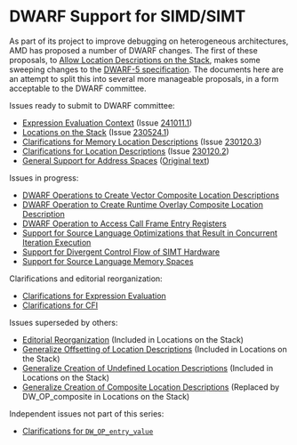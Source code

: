 # DWARF Support for SIMD/SIMT

As part of its project to improve debugging on heterogeneous architectures,
AMD has proposed a number of DWARF changes. The first of these proposals,
to [Allow Location Descriptions on the Stack][amd],
makes some sweeping changes to the [DWARF-5 specification][dwarf5].
The documents here are an attempt to split this into several
more manageable proposals, in a form acceptable to the DWARF committee.

Issues ready to submit to DWARF committee:

* [Expression Evaluation Context](001a-context.md) (Issue [241011.1][241011.1])
* [Locations on the Stack](005-locations-on-stack.md) (Issue [230524.1][230524.1])
* [Clarifications for Memory Location Descriptions](004-clarifications-mem.txt) (Issue [230120.3][230120.3])
* [Clarifications for Location Descriptions](002-clarifications-loc.txt) (Issue [230120.2][230120.2])
* [General Support for Address Spaces](013-generalize-address-spaces.md) ([Original text](013-generalize-address-spaces.orig.txt))

Issues in progress:

* [DWARF Operations to Create Vector Composite Location Descriptions](015-vector-composite-location-descriptions.txt)
* [DWARF Operation to Create Runtime Overlay Composite Location Description](016-overlay-composite-location-descriptions.txt)
* [DWARF Operation to Access Call Frame Entry Registers](017-call-frame-entry-registers.txt)
* [Support for Source Language Optimizations that Result in Concurrent Iteration Execution](020-simd-hardware.txt)
* [Support for Divergent Control Flow of SIMT Hardware](021-divergent-control-flow.txt)
* [Support for Source Language Memory Spaces](022-memory-spaces.txt)

Clarifications and editorial reorganization:

* [Clarifications for Expression Evaluation](001-clarifications-eval.txt)
* [Clarifications for CFI](003-clarifications-cfi.txt)

Issues superseded by others:

* [Editorial Reorganization](006-editorial.txt) (Included in Locations on the Stack)
* [Generalize Offsetting of Location Descriptions](010-generalize-offsetting.txt) (Included in Locations on the Stack)
* [Generalize Creation of Undefined Location Descriptions](011-generalize-undefined.txt) (Included in Locations on the Stack)
* [Generalize Creation of Composite Location Descriptions](012-generalize-composite.txt) (Replaced by DW_OP_composite in Locations on the Stack)

Independent issues not part of this series:

* [Clarifications for `DW_OP_entry_value`](entry-value.txt)

[amd]: https://llvm.org/docs/AMDGPUDwarfExtensionAllowLocationDescriptionOnTheDwarfExpressionStack/AMDGPUDwarfExtensionAllowLocationDescriptionOnTheDwarfExpressionStack.html#a-2-general-description
[dwarf5]: https://dwarfstd.org/dwarf5std.html
[230524.1]: https://dwarfstd.org/issues/230524.1.html
[230120.2]: https://dwarfstd.org/issues/230120.2.html
[230120.3]: https://dwarfstd.org/issues/230120.3.html
[241011.1]: https://dwarfstd.org/issues/241011.1.html
